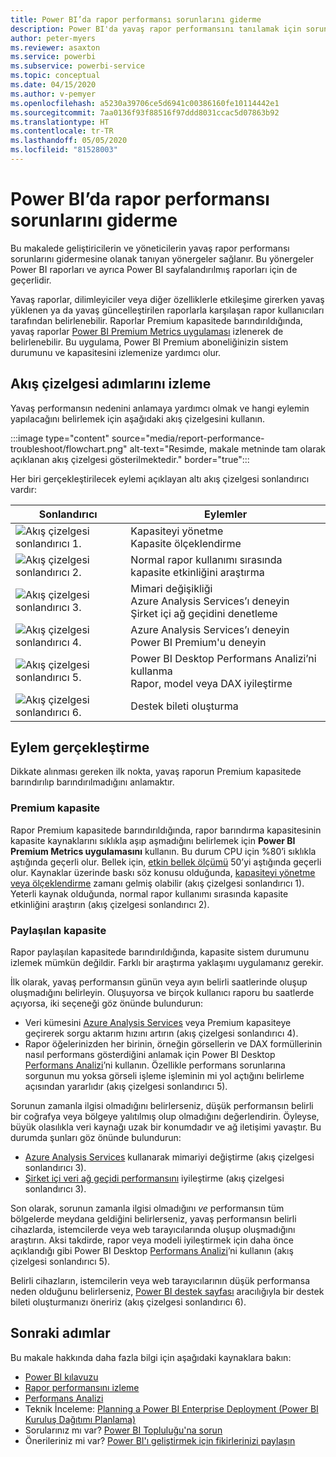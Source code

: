 ```yaml
---
title: Power BI’da rapor performansı sorunlarını giderme
description: Power BI'da yavaş rapor performansını tanılamak için sorun giderme kılavuzu.
author: peter-myers
ms.reviewer: asaxton
ms.service: powerbi
ms.subservice: powerbi-service
ms.topic: conceptual
ms.date: 04/15/2020
ms.author: v-pemyer
ms.openlocfilehash: a5230a39706ce5d6941c00386160fe10114442e1
ms.sourcegitcommit: 7aa0136f93f88516f97ddd8031ccac5d07863b92
ms.translationtype: HT
ms.contentlocale: tr-TR
ms.lasthandoff: 05/05/2020
ms.locfileid: "81528003"
---
```

# <a name="troubleshoot-report-performance-in-power-bi"></a>Power BI’da rapor performansı sorunlarını giderme

Bu makalede geliştiricilerin ve yöneticilerin yavaş rapor performansı sorunlarını gidermesine olanak tanıyan yönergeler sağlanır. Bu yönergeler Power BI raporları ve ayrıca Power BI sayfalandırılmış raporları için de geçerlidir.

Yavaş raporlar, dilimleyiciler veya diğer özelliklerle etkileşime girerken yavaş yüklenen ya da yavaş güncelleştirilen raporlarla karşılaşan rapor kullanıcıları tarafından belirlenebilir. Raporlar Premium kapasitede barındırıldığında, yavaş raporlar [Power BI Premium Metrics uygulaması](../service-admin-premium-monitor-capacity.md) izlenerek de belirlenebilir. Bu uygulama, Power BI Premium aboneliğinizin sistem durumunu ve kapasitesini izlemenize yardımcı olur.

## <a name="follow-flowchart-steps"></a>Akış çizelgesi adımlarını izleme

Yavaş performansın nedenini anlamaya yardımcı olmak ve hangi eylemin yapılacağını belirlemek için aşağıdaki akış çizelgesini kullanın.

:::image type="content" source="media/report-performance-troubleshoot/flowchart.png" alt-text="Resimde, makale metninde tam olarak açıklanan akış çizelgesi gösterilmektedir." border="true":::

Her biri gerçekleştirilecek eylemi açıklayan altı akış çizelgesi sonlandırıcı vardır:

|Sonlandırıcı|Eylemler|
|---------|---------|
|![Akış çizelgesi sonlandırıcı 1.](media/common/icon-01-red-30x30.png)|Kapasiteyi yönetme<br />Kapasite ölçeklendirme |
|![Akış çizelgesi sonlandırıcı 2.](media/common/icon-02-red-30x30.png)|Normal rapor kullanımı sırasında kapasite etkinliğini araştırma|
|![Akış çizelgesi sonlandırıcı 3.](media/common/icon-03-red-30x30.png)|Mimari değişikliği<br />Azure Analysis Services’ı deneyin<br />Şirket içi ağ geçidini denetleme|
|![Akış çizelgesi sonlandırıcı 4.](media/common/icon-04-red-30x30.png)|Azure Analysis Services’ı deneyin<br />Power BI Premium'u deneyin|
|![Akış çizelgesi sonlandırıcı 5.](media/common/icon-05-red-30x30.png)|Power BI Desktop Performans Analizi’ni kullanma<br />Rapor, model veya DAX iyileştirme|
|![Akış çizelgesi sonlandırıcı 6.](media/common/icon-06-red-30x30.png)|Destek bileti oluşturma|

## <a name="take-action"></a>Eylem gerçekleştirme

Dikkate alınması gereken ilk nokta, yavaş raporun Premium kapasitede barındırılıp barındırılmadığını anlamaktır.

### <a name="premium-capacity"></a>Premium kapasite

Rapor Premium kapasitede barındırıldığında, rapor barındırma kapasitesinin kapasite kaynaklarını sıklıkla aşıp aşmadığını belirlemek için **Power BI Premium Metrics uygulamasını** kullanın. Bu durum CPU için %80’i sıklıkla aştığında geçerli olur. Bellek için, [etkin bellek ölçümü](../service-premium-metrics-app.md#the-active-memory-metric) 50’yi aştığında geçerli olur. Kaynaklar üzerinde baskı söz konusu olduğunda, [kapasiteyi yönetme veya ölçeklendirme](../service-admin-premium-manage.md) zamanı gelmiş olabilir (akış çizelgesi sonlandırıcı 1). Yeterli kaynak olduğunda, normal rapor kullanımı sırasında kapasite etkinliğini araştırın (akış çizelgesi sonlandırıcı 2).

### <a name="shared-capacity"></a>Paylaşılan kapasite

Rapor paylaşılan kapasitede barındırıldığında, kapasite sistem durumunu izlemek mümkün değildir. Farklı bir araştırma yaklaşımı uygulamanız gerekir.

İlk olarak, yavaş performansın günün veya ayın belirli saatlerinde oluşup oluşmadığını belirleyin. Oluşuyorsa ve birçok kullanıcı raporu bu saatlerde açıyorsa, iki seçeneği göz önünde bulundurun:

- Veri kümesini [Azure Analysis Services](/azure/analysis-services/analysis-services-overview) veya Premium kapasiteye geçirerek sorgu aktarım hızını artırın (akış çizelgesi sonlandırıcı 4).
- Rapor öğelerinizden her birinin, örneğin görsellerin ve DAX formüllerinin nasıl performans gösterdiğini anlamak için Power BI Desktop [Performans Analizi](../desktop-performance-analyzer.md)’ni kullanın. Özellikle performans sorunlarına sorgunun mu yoksa görseli işleme işleminin mi yol açtığını belirleme açısından yararlıdır (akış çizelgesi sonlandırıcı 5).

Sorunun zamanla ilgisi olmadığını belirlerseniz, düşük performansın belirli bir coğrafya veya bölgeye yalıtılmış olup olmadığını değerlendirin. Öyleyse, büyük olasılıkla veri kaynağı uzak bir konumdadır ve ağ iletişimi yavaştır. Bu durumda şunları göz önünde bulundurun:

- [Azure Analysis Services](/azure/analysis-services/analysis-services-overview) kullanarak mimariyi değiştirme (akış çizelgesi sonlandırıcı 3).
- [Şirket içi veri ağ geçidi performansını](/data-integration/gateway/service-gateway-performance) iyileştirme (akış çizelgesi sonlandırıcı 3).

Son olarak, sorunun zamanla ilgisi olmadığını _ve_ performansın tüm bölgelerde meydana geldiğini belirlerseniz, yavaş performansın belirli cihazlarda, istemcilerde veya web tarayıcılarında oluşup oluşmadığını araştırın. Aksi takdirde, rapor veya modeli iyileştirmek için daha önce açıklandığı gibi Power BI Desktop [Performans Analizi](../desktop-performance-analyzer.md)’ni kullanın (akış çizelgesi sonlandırıcı 5).

Belirli cihazların, istemcilerin veya web tarayıcılarının düşük performansa neden olduğunu belirlerseniz, [Power BI destek sayfası](https://powerbi.microsoft.com/support/) aracılığıyla bir destek bileti oluşturmanızı öneririz (akış çizelgesi sonlandırıcı 6).

## <a name="next-steps"></a>Sonraki adımlar

Bu makale hakkında daha fazla bilgi için aşağıdaki kaynaklara bakın:

- [Power BI kılavuzu](index.yml)
- [Rapor performansını izleme](monitor-report-performance.md)
- [Performans Analizi](../desktop-performance-analyzer.md)
- Teknik İnceleme: [Planning a Power BI Enterprise Deployment (Power BI Kuruluş Dağıtımı Planlama)](https://go.microsoft.com/fwlink/?linkid=2057861)
- Sorularınız mı var? [Power BI Topluluğu'na sorun](https://community.powerbi.com/)
- Önerileriniz mi var? [Power BI'ı geliştirmek için fikirlerinizi paylaşın](https://ideas.powerbi.com/)
